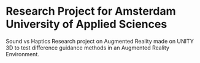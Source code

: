 # Research Project for Amsterdam University of Applied Sciences
Sound vs Haptics
Research project on Augmented Reality made on UNITY 3D to test difference guidance methods in an Augmented Reality Environment.
